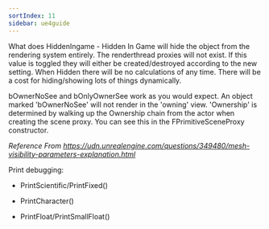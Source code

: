 ```yaml
---
sortIndex: 11
sidebar: ue4guide
---
```


What does HiddenIngame - Hidden In Game will hide the object from the rendering system entirely. The renderthread proxies will not exist. If this value is toggled they will either be created/destroyed according to the new setting. When Hidden there will be no calculations of any time. There will be a cost for hiding/showing lots of things dynamically.

bOwnerNoSee and bOnlyOwnerSee work as you would expect. An object marked 'bOwnerNoSee' will not render in the 'owning' view. 'Ownership' is determined by walking up the Ownership chain from the actor when creating the scene proxy. You can see this in the FPrimitiveSceneProxy constructor.

*Reference From <https://udn.unrealengine.com/questions/349480/mesh-visibility-parameters-explanation.html>*

Print debugging:

- PrintScientific/PrintFixed()

- PrintCharacter()

- PrintFloat/PrintSmallFloat()
